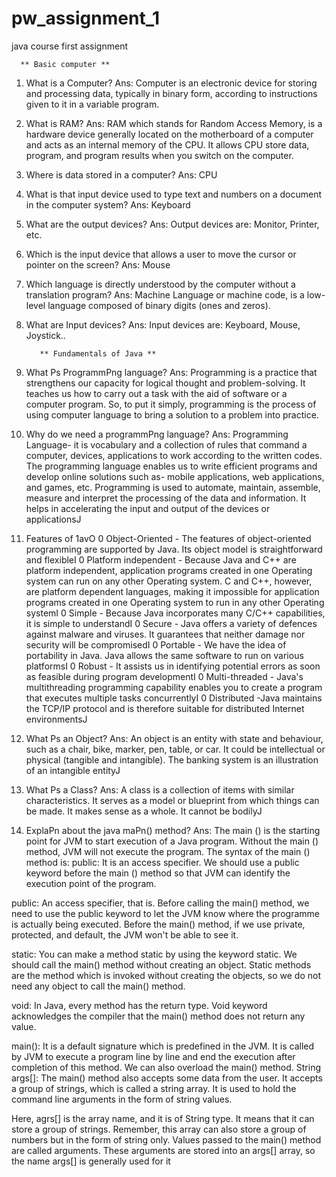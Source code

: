 # pw_assignment_1
java course first assignment

      ** Basic computer **

1. What is a Computer?
Ans: Computer is an electronic device for storing and processing data, typically in binary form, according to
instructions given to it in a variable program.

2. What is RAM?
Ans: RAM which stands for Random Access Memory, is a hardware device generally located on the
motherboard of a computer and acts as an internal memory of the CPU. It allows CPU store data, program, and
program results when you switch on the computer.

3. Where is data stored in a computer?
Ans: CPU

4. What is that input device used to type text and numbers on a document in the computer system?
Ans: Keyboard

5. What are the output devices?
Ans: Output devices are: Monitor, Printer, etc.

6. Which is the input device that allows a user to move the cursor or pointer on the screen?
Ans: Mouse

7. Which language is directly understood by the computer without a translation program?
Ans: Machine Language or machine code, is a low-level language composed of binary digits (ones and zeros).

8. What are Input devices?
Ans: Input devices are: Keyboard, Mouse, Joystick..


          ** Fundamentals of Java **

1. What Ps ProgrammPng language?
Ans: Programming is a practice that strengthens our capacity for logical thought and problem-solving. It
teaches us how to carry out a task with the aid of software or a computer program. So, to put it simply,
programming is the process of using computer language to bring a solution to a problem into practice.

2. Why do we need a programmPng language?
Ans: Programming Language- it is vocabulary and a collection of rules that command a computer, devices,
applications to work according to the written codes. The programming language enables us to write efficient
programs and develop online solutions such as- mobile applications, web applications, and games, etc.
Programming is used to automate, maintain, assemble, measure and interpret the processing of the data and
information. It helps in accelerating the input and output of the devices or applicationsJ

3. Features of 1avO
0 Object-Oriented - The features of object-oriented programming are supported by Java. Its object model is
straightforward and flexibleI
0 Platform independent - Because Java and C++ are platform independent, application programs created in
one Operating system can run on any other Operating system. C and C++, however, are platform
dependent languages, making it impossible for application programs created in one Operating system to
run in any other Operating systemI
0 Simple - Because Java incorporates many C/C++ capabilities, it is simple to understandI
0 Secure - Java offers a variety of defences against malware and viruses. It guarantees that neither damage
nor security will be compromisedI
0 Portable - We have the idea of portability in Java. Java allows the same software to run on various
platformsI
0 Robust - It assists us in identifying potential errors as soon as feasible during program developmentI
0 Multi-threaded - Java's multithreading programming capability enables you to create a program that
executes multiple tasks concurrentlyI
0 Distributed -Java maintains the TCP/IP protocol and is therefore suitable for distributed Internet
environmentsJ

4. What Ps an Object?
Ans: An object is an entity with state and behaviour, such as a chair, bike, marker, pen, table, or car. It could be
intellectual or physical (tangible and intangible). The banking system is an illustration of an intangible entityJ

5. What Ps a Class?
Ans: A class is a collection of items with similar characteristics. It serves as a model or blueprint from which
things can be made. It makes sense as a whole. It cannot be bodilyJ

6. ExplaPn about the java maPn() method?
Ans: The main () is the starting point for JVM to start execution of a Java program. Without the main () method,
JVM will not execute the program. The syntax of the main () method is: public: It is an access specifier. We
should use a public keyword before the main () method so that JVM can identify the execution point of the
program.

public: An access specifier, that is. Before calling the main() method, we need to use the public keyword to let
the JVM know where the programme is actually being executed. Before the main() method, if we use private,
protected, and default, the JVM won't be able to see it.

static: You can make a method static by using the keyword static. We should call the main() method without
creating an object. Static methods are the method which is invoked without creating the objects, so we do not
need any object to call the main() method.

void: In Java, every method has the return type. Void keyword acknowledges the compiler that the main()
method does not return any value.

main(): It is a default signature which is predefined in the JVM. It is called by JVM to execute a program line by
line and end the execution after completion of this method. We can also overload the main() method.
String args[]: The main() method also accepts some data from the user. It accepts a group of strings, which is
called a string array. It is used to hold the command line arguments in the form of string values.

Here, agrs[] is the array name, and it is of String type. It means that it can store a group of strings. Remember,
this array can also store a group of numbers but in the form of string only. Values passed to the main() method
are called arguments. These arguments are stored into an args[] array, so the name args[] is generally used for it   
